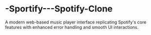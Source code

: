 # -Sportify---Spotify-Clone
A modern web-based music player interface replicating Spotify's core features with enhanced error handling and smooth UI interactions.
